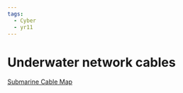 ```yaml
---
tags:
  - Cyber
  - yr11
---
```

# Underwater network cables
[Submarine Cable Map](https://www.submarinecablemap.com/)

